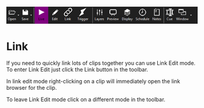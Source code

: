 ![](../../images/toolbar.png)
# Link

If you need to quickly link lots of clips together you can use Link Edit mode. To enter Link Edit just click the Link button in the toolbar.

In link edit mode right-clicking on a clip will immediately open the link browser for the clip.

To leave Link Edit mode click on a different mode in the toolbar.